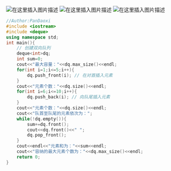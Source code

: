 ![在这里插入图片描述](https://pic.2ge.org/cdn/?url=https://img-blog.csdnimg.cn/a41462c1454d46eaa907431669f9b7cd.png?x-oss-process=image/watermark,type_ZHJvaWRzYW5zZmFsbGJhY2s,shadow_50,text_Q1NETiBA5r2Y6YGT54a5,size_20,color_FFFFFF,t_70,g_se,x_16)
![在这里插入图片描述](https://pic.2ge.org/cdn/?url=https://img-blog.csdnimg.cn/91ee211dc37c4736bc0e96b66d8b2e87.png?x-oss-process=image/watermark,type_ZHJvaWRzYW5zZmFsbGJhY2s,shadow_50,text_Q1NETiBA5r2Y6YGT54a5,size_20,color_FFFFFF,t_70,g_se,x_16)
![在这里插入图片描述](https://pic.2ge.org/cdn/?url=https://img-blog.csdnimg.cn/789f8d5b518647239d2228426c5995ae.png?x-oss-process=image/watermark,type_ZHJvaWRzYW5zZmFsbGJhY2s,shadow_50,text_Q1NETiBA5r2Y6YGT54a5,size_20,color_FFFFFF,t_70,g_se,x_16)

```cpp
//Author:PanDaoxi
#include <iostream>
#include <deque>
using namespace std;
int main(){
	// 创建双向队列
	deque<int>dq;
	int sum=0;
	cout<<"最大容量："<<dq.max_size()<<endl;
	for(int i=1;i<=5;i++){
		dq.push_front(i); // 在对首插入元素 
	}
	cout<<"元素个数："<<dq.size()<<endl;
	for(int i=6;i<=10;i++){
		dq.push_back(i); // 向队尾插入元素 
	} 
	cout<<"元素个数："<<dq.size()<<endl;
	cout<<"队首至队尾的元素依次为：";
	while(!dq.empty()){
		sum+=dq.front();
		cout<<dq.front()<<" ";
		dq.pop_front();
	} 
	cout<<endl<<"元素和为："<<sum<<endl;
	cout<<"容纳的最大元素个数为："<<dq.max_size()<<endl;
	return 0;
} 
```

